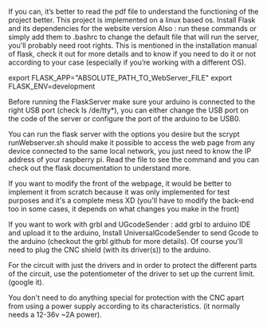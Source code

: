 If you can, it’s better to read the pdf file to understand the functioning of the project better. 
This project is implemented on a linux based os. 
Install Flask and its dependencies for the website version
Also :  run these commands or simply add them to .bashrc to change the default file that will run the server, you'll probably need root rights. 
This is mentioned in the installation manual of flask, check it out for more details and to know if you need to do it or not according to your case (especially if you’re working with a different OS).

export FLASK_APP="ABSOLUTE_PATH_TO_WebServer_FILE"
export FLASK_ENV=development

Before running the FlaskServer make sure your arduino is connected to the right USB port (check ls /de/tty*), you can either change the USB port on the code of the server or configure the port of the arduino to be USB0. 

You can run the flask server with the options you desire but the scrypt runWebserver.sh should make it possible to access the web page from any device connected to the same local network, you just need to know the IP address of your raspberry pi. Read the file to see the command and you can check out the flask documentation to understand more. 

If you want to modify the front of the webpage, it would be better to implement it from scratch because it was only implemented for test purposes and it's a complete mess XD (you'll have to modify the back-end too in some cases, it depends on what changes you make in the front)

If you want to work with grbl and UGcodeSender : add grbl to arduino IDE and upload it to the arduino, Install UniversalGcodeSender to send Gcode to the arduino (checkout the grbl github for more details). Of course you’ll need to plug the CNC shield (with its driver(s)) to the arduino.

For the circuit with just the drivers and in order to protect the different parts of the circuit, use the potentiometer of the driver to set up  the current limit. (google it).

You don't need to do anything special for protection with  the CNC apart from using a power supply according to its characteristics. (it normally needs a 12-36v ~2A power). 

